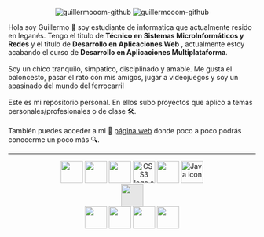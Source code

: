 <p align="center">
    <img alt="guillermooom-github"src="https://komarev.com/ghpvc/?username=guillermooom&label=Profile+Views">
    <img alt="guillermooom-github" src="https://img.shields.io/github/followers/guillermooom?color=success&label=Followers&style=social">
  </p>
Hola soy Guillermo 👋 soy estudiante de informatica que actualmente resido en leganés. Tengo el titulo de <b>Técnico en Sistemas MicroInformáticos y Redes</b> y el titulo de <b>Desarrollo en Aplicaciones Web</b> , actualmente estoy acabando el curso de <b>Desarrollo en Aplicaciones Multiplataforma</b>.
<br><br>
Soy un chico tranquilo, simpatico, disciplinado y amable. Me gusta el baloncesto, pasar el rato con mis amigos, jugar a videojuegos y soy un apasinado del mundo del ferrocarril
<br><br>
Este es mi repositorio personal. En ellos subo proyectos que aplico a temas personales/profesionales o de clase 🛠. 
<br><br>
También puedes acceder a mi 🚀 <a href="https://guillermooom.github.io" target="_blank">página web</a> donde poco a poco podrás conocerme un poco más 🔍.
<hr>
<p aling-items="space-between">
  
</p>

<p align="center">
  <img loading="lazy" src="https://distreau.com/github.svg" 
  height="45">
  <img loading="lazy" src="https://user-images.githubusercontent.com/674621/71187801-14e60a80-2280-11ea-94c9-e56576f76baf.png" 
  height="45">
    <img loading="lazy" src="https://upload.wikimedia.org/wikipedia/commons/thumb/6/61/HTML5_logo_and_wordmark.svg/250px-HTML5_logo_and_wordmark.svg.png" height="45">
    <img alt="CSS3 logo.svg" src="https://upload.wikimedia.org/wikipedia/commons/thumb/6/62/CSS3_logo.svg/250px-CSS3_logo.svg.png" height="45">
  <img loading="lazy" src="https://upload.wikimedia.org/wikipedia/commons/thumb/9/99/Unofficial_JavaScript_logo_2.svg/480px-            Unofficial_JavaScript_logo_2.svg.png" 
  height="45">
   <img src="https://cdn-icons-png.flaticon.com/512/5968/5968282.png" width="45" height="45" alt="Java icon" title="Java icon">
   <img style="display: block;-webkit-user-select: none;margin: auto;cursor: zoom-in;background-color: hsl(0, 0%, 90%);transition: background-color 300ms;" src="https://upload.wikimedia.org/wikipedia/commons/thumb/3/3f/Git_icon.svg/2048px-Git_icon.svg.png" width="45" height="45">
  <img loading="lazy" src="https://cdn.worldvectorlogo.com/logos/mariadb.svg" 
  height="45">
  <img crossorigin="anonymous" src="https://upload.wikimedia.org/wikipedia/commons/thumb/5/51/Mysql.svg/800px-Mysql.svg.png" class="svg mw-mmv-dialog-is-open"  height="45">
  <img crossorigin="anonymous" src="https://upload.wikimedia.org/wikipedia/commons/thumb/2/27/PHP-logo.svg/1024px-PHP-logo.svg.png" class="mw-mmv-final-image svg mw-mmv-dialog-is-open" height="45">
  <img crossorigin="anonymous" src="https://angular.io/assets/images/logos/angular/angular.png" class="mw-mmv-final-image svg mw-mmv-dialog-is-open" height="45">
    
</p>
